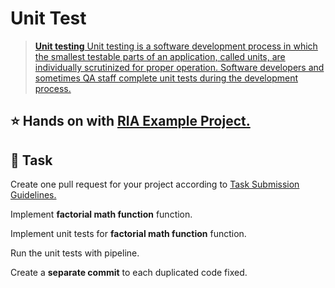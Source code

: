 Unit Test
====

> [**Unit testing** Unit testing is a software development process in which the smallest testable parts of an application, called units, are individually scrutinized for proper operation. Software developers and sometimes QA staff complete unit tests during the development process.](https://www.techtarget.com/searchsoftwarequality/definition/unit-testing) 

## :star: Hands on with [RIA Example Project.](https://github.com/persapiens-classes/ifrn-ria-example/issues/8)

## :construction_worker: Task

Create one pull request for your project according to [Task Submission Guidelines.](../assessment.md#task-submission)

Implement **factorial math function** function.

Implement unit tests for **factorial math function** function.

Run the unit tests with pipeline.

Create a **separate commit** to each duplicated code fixed.
